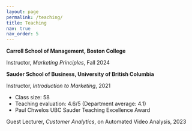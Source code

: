```yaml
---
layout: page
permalink: /teaching/
title: Teaching
nav: true
nav_order: 5
---
```


**Carroll School of Management, Boston College**

Instructor, *Marketing Principles*, Fall 2024

**Sauder School of Business, University of British Columbia**

Instructor, *Introduction to Marketing*, 2021
- Class size: 58
- Teaching evaluation: 4.6/5 (Department average: 4.1)
- Paul Chwelos UBC Sauder Teaching Excellence Award

Guest Lecturer, *Customer Analytics*, on Automated Video Analysis, 2023
